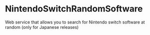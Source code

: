# NintendoSwitchRandomSoftware
Web service that allows you to search for Nintendo switch software at random (only for Japanese releases)
